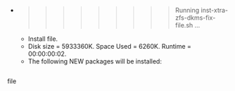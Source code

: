 * >>>>>>>>> Running inst-xtra-zfs-dkms-fix-file.sh ...
  * Install file.
  * Disk size = 5933360K. Space Used = 6260K. Runtime = 00:00:00:02.
  * The following NEW packages will be installed:
  ```bash
file
  ```
